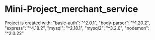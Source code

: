 # Mini-Project_merchant_service

Project is created with:
"basic-auth": "^2.0.1",
    "body-parser": "^1.20.2",
    "express": "^4.18.2",
    "mysql": "^2.18.1",
    "mysql2": "^3.2.0",
    "nodemon": "^2.0.22"
    
    
